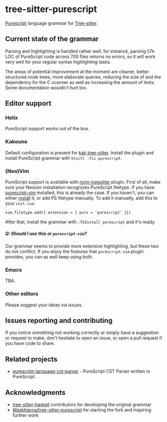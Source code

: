 # tree-sitter-purescript
[Purescript](https://github.com/purescript/purescript) language grammar for [Tree-sitter](https://tree-sitter.github.io/tree-sitter/).

## Current state of the grammar
Parsing and highlighting is handled rather well; for instance, parsing 57k LOC of PureScript code across 700 files returns no errors, so it will work very well for your regular syntax highlighting tasks.

The areas of potential improvement at the moment are cleaner, better structured node trees, more elaborate queries, reducing the size of and the dependency for the C scanner as well as increasing the amount of tests. Some documentation wouldn't hurt too.

## Editor support

### Helix
PureScript support works out of the box.

### Kakoune
Default configuration is present for [kak-tree-sitter](https://github.com/phaazon/kak-tree-sitter). Install the plugin and install PureScript grammar with `ktsctl -fci purescript`.

### (Neo)Vim
PureScript support is available with [nvim-treesitter](https://github.com/nvim-treesitter/nvim-treesitter) plugin. First of all, make sure your Neovim installation recognizes PureScript filetype. If you have [purescript-vim](https://github.com/purescript-contrib/purescript-vim) installed, this is already the case. If you haven't, you can either [install](https://github.com/purescript-contrib/purescript-vim#installation) it, or add PS filetype manually. To add it manually, add this to your `init.lua`:
```vim
vim.filetype.add({ extension = { purs = 'purescript' }})
```
After that, install the grammar with `:TSInstall purescript` and it's ready.

##### Q: Should I use this or `purescript-vim`?
Our grammar seems to provide more extensive highlighting, but these two do not conflict. If you enjoy the features that `purescript-vim` plugin provides, you can as well keep using both.

### Emacs
TBA.

### Other editors
Please suggest your ideas via issues.

## Issues reporting and contributing
If you notice something not working correctly or simply have a suggestion or request to make, don't hesitate to open an issue, or open a pull request if you have code to share.

## Related projects
- [purescript-language-cst-parser](https://github.com/natefaubion/purescript-language-cst-parser) - PureScript CST Parser written in PureScript.

## Acknowledgments
- [tree-sitter-haskell](https://github.com/tree-sitter/tree-sitter-haskell) contributors for developing the original grammar
- [Maskhjarna/tree-sitter-purescript](https://github.com/Maskhjarna/tree-sitter-purescript) for starting the fork and inspiring further work
